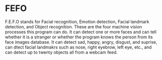 # FEFO
F.E.F.O stands for Facial recognition, Emotion detection, Facial landmark detection, and Object recognition. These are the four machine vision processes this program can do. It can detect one or more faces and can tell whether it is a stranger or whether the program knows the person from its face images database. It can detect sad, happy, angry, disgust, and suprise, can dtect facial landmakrs such as nose, right eyebrow, left eye, etc., and can detect up to twenty objects all from a webcam feed.
